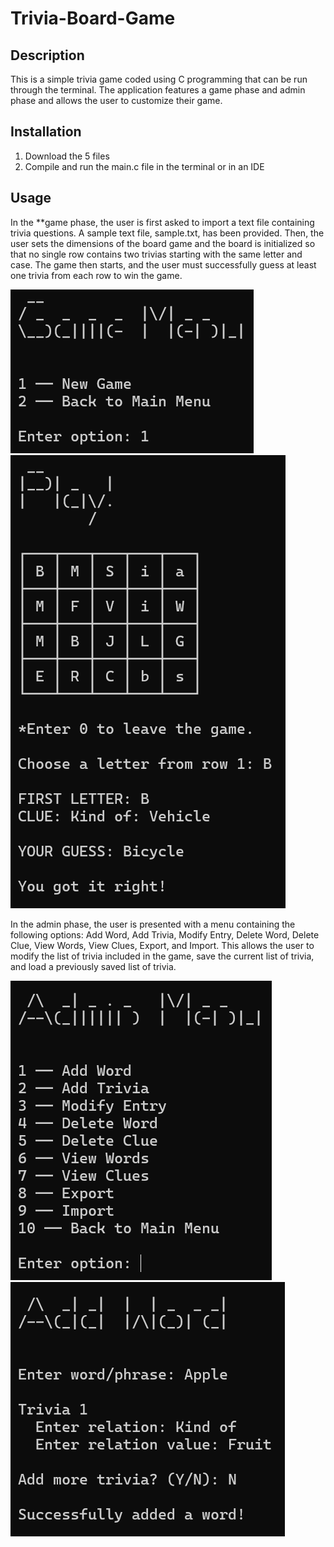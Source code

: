 # Trivia-Board-Game

## Description

This is a simple trivia game coded using C programming that can be run through the terminal. The application features a game phase and admin phase and allows the user to customize their game.

## Installation

1. Download the 5 files
2. Compile and run the main.c file in the terminal or in an IDE

## Usage

In the **game phase, the user is first asked to import a text file containing trivia questions. A sample text file, sample.txt, has been provided. Then, the user sets the dimensions of the board game and the board is initialized so that no single row contains two trivias starting with the same letter and case. The game then starts, and the user must successfully guess at least one trivia from each row to win the game.

![Game Menu](https://github.com/KirstenTan/Trivia-Board-Game/blob/main/images/Game%20Menu.png)
![Play Game](https://github.com/KirstenTan/Trivia-Board-Game/blob/main/images/Play%20Game.png)

In the admin phase, the user is presented with a menu containing the following options: Add Word, Add Trivia, Modify Entry, Delete Word, Delete Clue, View Words, View Clues, Export, and Import. This allows the user to modify the list of trivia included in the game, save the current list of trivia, and load a previously saved list of trivia.

![Admin Menu](https://github.com/KirstenTan/Trivia-Board-Game/blob/main/images/Admin%20Menu.png)
![Add Word](https://github.com/KirstenTan/Trivia-Board-Game/blob/main/images/Add%20Word.png)
